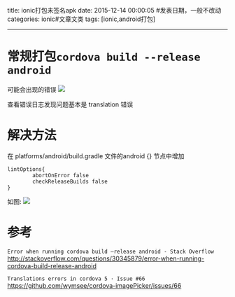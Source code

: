 title: ionic打包未签名apk
date: 2015-12-14 00:00:05 #发表日期，一般不改动
categories: ionic#文章文类
tags: [ionic,android打包]

---
# 常规打包`cordova build --release android`
可能会出现的错误
![](http://7xnbs3.com1.z0.glb.clouddn.com/15-12-14/77923767.jpg)

查看错误日志发现问题基本是 translation 错误
# 解决方法
在 platforms/android/build.gradle 文件的android {} 节点中增加
```
lintOptions{
        abortOnError false
        checkReleaseBuilds false
}
```
如图:
![](http://7xnbs3.com1.z0.glb.clouddn.com/15-12-14/57618196.jpg)

<!-- more -->

# 参考
`Error when running cordova build –release android - Stack Overflow`
http://stackoverflow.com/questions/30345879/error-when-running-cordova-build-release-android

`Translations errors in cordova 5 · Issue #66 `
https://github.com/wymsee/cordova-imagePicker/issues/66
